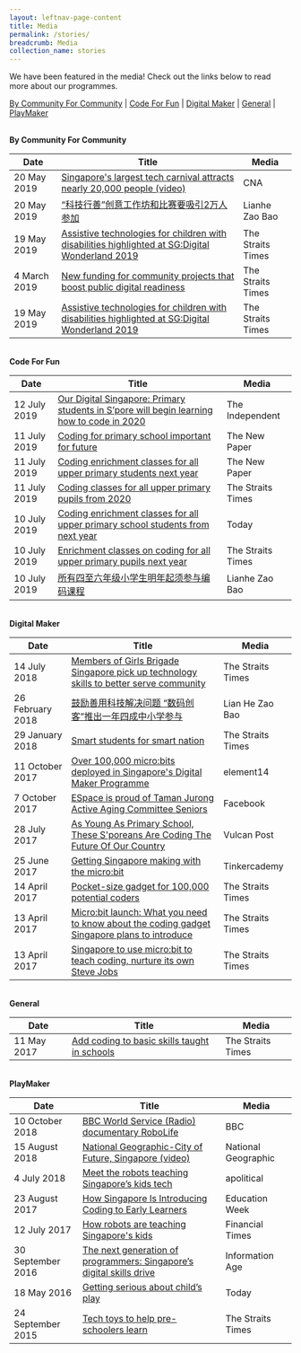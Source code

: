 ```yaml
---
layout: leftnav-page-content
title: Media
permalink: /stories/
breadcrumb: Media
collection_name: stories
---
```


We have been featured in the media! Check out the links below to read more about our programmes.  

[By Community For Community](#bycommunityforcommunity) | [Code For Fun](#codeforfun) | [Digital Maker](#digitalmaker) | [General](#general) | [PlayMaker](#playmaker)


<a name="bycommunityforcommunity"></a><br>
**By Community For Community**<br>

| Date | Title | Media |
|--|--|--|
| 20 May 2019 | <a href="https://www.channelnewsasia.com/news/singapore/singapore-s-largest-tech-carnival-attracts-nearly-20-000-people-11547308" target="_blank">Singapore's largest tech carnival attracts nearly 20,000 people (video)</a> | CNA |
| 20 May 2019 | <a href="https://www.zaobao.com.sg/znews/singapore/story20190520-957824" target="_blank">“科技行善”创意工作坊和比赛要吸引2万人参加</a> | Lianhe Zao Bao |
| 19 May 2019 | <a href="https://www.straitstimes.com/tech/assistive-technologies-for-children-with-disabilities-highlighted-at-sgdigital-wonderland-2019" target="_blank">Assistive technologies for children with disabilities highlighted at SG:Digital Wonderland 2019</a> | The Straits Times |
| 4 March 2019 | <a href="https://www.straitstimes.com/politics/parliament-new-funding-for-community-projects-that-boost-public-digital-readiness" target="_blank">New funding for community projects that boost public digital readiness</a> | The Straits Times |
| 19 May 2019 | <a href="https://www.straitstimes.com/tech/assistive-technologies-for-children-with-disabilities-highlighted-at-sgdigital-wonderland-2019" target="_blank">Assistive technologies for children with disabilities highlighted at SG:Digital Wonderland 2019</a> | The Straits Times |

<a name="codeforfun"></a><br>
**Code For Fun**<br>

| Date | Title | Media |
|--|--|--|
| 12 July 2019 | <a href="http://theindependent.sg/our-digital-singapore-primary-students-in-spore-will-begin-learning-how-to-code-in-2020/" target="_blank">Our Digital Singapore: Primary students in S’pore will begin learning how to code in 2020</a> | The Independent |
| 11 July 2019 | <a href="https://www.tnp.sg/news/singapore/coding-primary-school-important-future" target="_blank">Coding for primary school important for future</a> | The New Paper |
| 11 July 2019 | <a href="https://www.tnp.sg/news/singapore/coding-enrichment-classes-all-upper-primary-students-next-year" target="_blank">Coding enrichment classes for all upper primary students next year</a> | The New Paper |
| 11 July 2019 | <a href="https://www.straitstimes.com/tech/coding-classes-for-all-upper-primary-pupils-from-2020" target="_blank">Coding classes for all upper primary pupils from 2020</a> | The Straits Times |
| 10 July 2019 | <a href="https://www.todayonline.com/singapore/coding-enrichment-classes-upper-primary-school-students-next-year" target="_blank">Coding enrichment classes for all upper primary school students from next year</a> | Today |
| 10 July 2019 | <a href="https://www.straitstimes.com/tech/coding-to-be-made-compulsory-for-all-upper-primary-pupils-next-year" target="_blank">Enrichment classes on coding for all upper primary pupils next year</a> | The Straits Times |
| 10 July 2019 | <a href="https://www.zaobao.com.sg/realtime/singapore/story20190710-971321?utm_source=ZB_iPhone&utm_medium=share" target="_blank">所有四至六年级小学生明年起须参与编码课程</a> | Lianhe Zao Bao |

<a name="digitalmaker"></a><br>
**Digital Maker**<br>

| Date | Title | Media |
|--|--|--|
| 14 July 2018 | <a href="https://www.straitstimes.com/singapore/members-of-girls-brigade-singapore-pick-up-technology-skills-to-better-serve-community" target="_blank">Members of Girls Brigade Singapore pick up technology skills to better serve community</a>  | The Straits Times |
| 26 February 2018 | <a href="https://www.zaobao.com.sg/news/singapore/story20180226-837967" target="_blank">鼓励善用科技解决问题 “数码创客”推出一年四成中小学参与</a> | Lian He Zao Bao  |
| 29 January 2018 | <a href="https://www.straitstimes.com/singapore/education/smart-students-for-smart-nation" target="_blank">Smart students for smart nation</a> | The Straits Times |
| 11 October 2017 | <a href="https://www.element14.com/community/community/stem-academy/microbit/blog/2017/10/10/over-100000-microbits-deployed-in-singapores-digital-maker-programme" target="_blank">Over 100,000 micro:bits deployed in Singapore's Digital Maker Programme</a> | element14 |
| 7 October 2017 | <a href="https://www.facebook.com/EspaceCW/videos/vb.1185282284824920/1661212403898570/?type=2&theater" target="_blank">ESpace is proud of Taman Jurong Active Aging Committee Seniors</a> | Facebook |
| 28 July 2017 | <a href="https://vulcanpost.com/617312/code-xtremeapps-2017-hackathon/" target="_blank">As Young As Primary School, These S'poreans Are Coding The Future Of Our Country</a> | Vulcan Post |
| 25 June 2017 | <a href="https://blog.tinkercademy.com/digital-maker-programme-998927090ddc" target="_blank">Getting Singapore making with the micro:bit</a> | Tinkercademy |
| 14 April 2017 | <a href="https://www.straitstimes.com/singapore/pocket-size-gadget-for-100000-potential-coders" target="_blank">Pocket-size gadget for 100,000 potential coders</a> | The Straits Times |
| 13 April 2017 | <a href="https://www.straitstimes.com/singapore/microbit-launch-what-you-need-to-know-about-the-coding-gadget-singapore-plans-to-introduce" target="_blank">Micro:bit launch: What you need to know about the coding gadget Singapore plans to introduce | The Straits Times |
| 13 April 2017 | <a href="https://www.straitstimes.com/singapore/singapore-to-use-microbit-to-teach-coding-nurture-its-own-steve-jobs" target="_blank">Singapore to use micro:bit to teach coding, nurture its own Steve Jobs</a> | The Straits Times |

<a name="general"></a><br>
**General**<br>

| Date | Title | Media |
|--|--|--|
| 11 May 2017 | <a href="https://www.straitstimes.com/opinion/add-coding-to-basic-skills-taught-in-schools?xtor=CS3-18" target="_blank">Add coding to basic skills taught in schools</a> | The Straits Times  |


<a name="playmaker"></a><br>
**PlayMaker**<br>

| Date | Title | Media |
|--|--|--|
| 10 October 2018 | <a href="https://www.bbc.co.uk/sounds/play/w3csz36y" target="_blank">BBC World Service (Radio) documentary RoboLife</a> | BBC |
| 15 August 2018 | <a href="https://www.youtube.com/watch?v=2OxGdJImFBs&feature=youtu.be&t=1973" target="_blank">National Geographic-City of Future, Singapore (video)</a> | National Geographic |
| 4 July 2018 | <a href="https://apolitical.co/solution_article/meet-the-robots-teaching-singapores-kids-tech/" target="_blank">Meet the robots teaching Singapore’s kids tech</a> | apolitical |
| 23 August 2017 | <a href="https://blogs.edweek.org/edweek/education_futures/2017/08/how_singapore_is_introducing_coding_to_early_learners.html" target="_blank">How Singapore Is Introducing Coding to Early Learners</a> | Education Week |
| 12 July 2017 | <a href="https://www.ft.com/content/f3cbfada-668e-11e7-8526-7b38dcaef614" target="_blank">How robots are teaching Singapore's kids</a> | Financial Times |
| 30 September 2016 | <a href="https://www.information-age.com/singapores-digital-skills-drive-123462400/" target="_blank">The next generation of programmers: Singapore’s digital skills drive</a> | Information Age  |
| 18 May 2016 | <a href="https://www.todayonline.com/singapore/getting-serious-about-childs-play" target="_blank">Getting serious about child’s play</a> | Today |
| 24 September 2015 | <a href="https://www.straitstimes.com/singapore/education/tech-toys-to-help-pre-schoolers-learn" target="_blank">Tech toys to help pre-schoolers learn</a> | The Straits Times |
